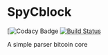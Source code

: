 # SpyCblock
[![Codacy Badge](https://img.shields.io/codacy/grade/13c697b9a6864ec8af152b5c7186bb3e.svg?style=for-the-badge) [![Build Status](https://travis-ci.com/vincenzopalazzo/SpyCblock.svg?token=sy94HsRanu5mrpdsRQbH&branch=master)](https://img.shields.io/travis/com/vincenzopalazzo/SpyCblock.svg?style=for-the-badge)

A simple parser bitcoin core
